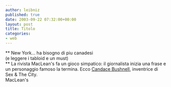 ```yaml
---
author: leibniz
published: true
date: 2003-09-22 07:32:00+00:00
layout: post
title: Titolo
categories:
- web
---
```


 ** New York... ha bisogno di piu canadesi   
(e leggere i tabloid e un must)   
** La rivista MacLean's fa un gioco simpatico: il giornalista inizia una frase e un personaggio famoso la termina. Ecco  [ Candace Bushnell](http://www.macleans.ca/culture/people/article.jsp?content=20030922_65811_65811), inventrice di Sex & The City.   
MacLean's
